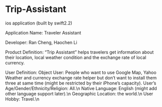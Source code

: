 # Trip-Assistant
ios application (built by swift2.2)

Application Name: Traveler Assistant

Developer: Ran Cheng, Haochen Li

Product Definition:
“Trip Assistant” helps travelers get information about their location, local weather condition and the exchange rate of local currency.

User Definition:
Object User: People who want to use Google Map, Yahoo Weather and currency exchange rate helper but don’t want to install them three at same time (might be restricted by their iPhone’s capacity).
User’s Age/Gender/Ethnicity/Religion: All.\n
Native Language: English (might add other language support later).\n
Geographic Location: the world.\n
User Hobby: Travel.\n

